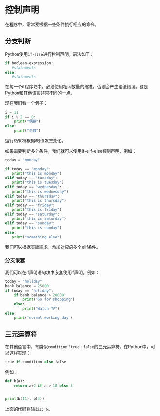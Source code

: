 # 控制声明

在程序中，常常要根据一些条件执行相应的命令。

## 分支判断

Python使用`if-else`进行控制声明。语法如下：

```python
if boolean-expression:
   #statements
else:
   #statements
```

在每一个if程序块中，必须使用相同数量的缩进，否则会产生语法错误。这是Python和其他语言非常不同的一点。

现在我们看一个例子：

```python
i = 11
if i % 2 == 0:
    print("偶数")
else:
    print("奇数")
```

运行结果将根据i的值发生变化。

如果需要判断多个条件，我们就可以使用if-elif-else控制声明，例如：

```python
today = "monday"

if today == "monday":
   print("this is monday")
elif today == "tuesday":
   print("this is tuesday")
elif today == "wednesday":
   print("this is wednesday")
elif today == "thursday":
   print("this is thursday")
elif today == "friday":
   print("this is friday")
elif today == "saturday":
   print("this is saturday")
elif today == "sunday":
   print("this is sunday")
else:
   print("something else")
```

我们可以根据实际需求，添加对应的多个elif条件。

### 分支嵌套

我们可以在if声明语句块中嵌套使用if声明。例如：

```python
today = "holiday"
bank_balance = 25000
if today == "holiday":
    if bank_balance > 20000:
        print("Go for shopping")
    else:
        print("Watch TV")
else:
    print("normal working day")
```

## 三元运算符

在其他语言中，有类似`condition？true：false`的三元运算符，在Python中，可以这样实现：

```python
true if condition else false
```

例如：

```python
def b(a):
    return a+2 if a > 10 else 5


print(b(11), b(4))
```

上面的代码将输出`13 6`。
